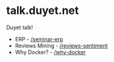 # talk.duyet.net
Duyet talk!

* ERP - [/seminar-erp](http://talk.duyet.net/seminar-erp)
* Reviews Mining - [/reviews-sentiment](http://talk.duyet.net/reviews-sentiment)
* Why Docker? - [/why-docker](http://talk.duyet.net/why-docker)